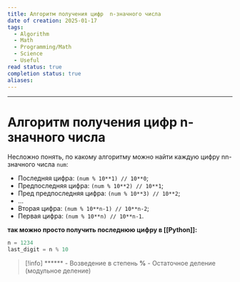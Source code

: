 ```yaml
---
title: Алгоритм получения цифр  n-значного числа
date of creation: 2025-01-17
tags:
  - Algorithm
  - Math
  - Programming/Math
  - Science
  - Useful
read status: true
completion status: true
aliases:
---
```

---
# Алгоритм получения цифр n-значного числа


Несложно понять, по какому алгоритму можно найти каждую цифру nn-значного числа `num`:

- Последняя цифра: `(num % 10**1) // 10**0`;
- Предпоследняя цифра: `(num % 10**2) // 10**1`;
- Пред предпоследняя цифра: `(num % 10**3) // 10**2`;
- …
- Вторая цифра: `(num % 10**n-1) // 10**n-2`;
- Первая цифра: `(num % 10**n) // 10**n-1`.

**так можно просто получить последнюю цифру в [[Python]]:**
```python
n = 1234
last_digit = n % 10
```

>[!info]
>****** - Возведение в степень
>**%** - Остаточное деление (модульное деление)

